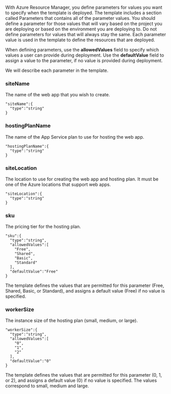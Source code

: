 With Azure Resource Manager, you define parameters for values you want to specify when the template is deployed. The template includes a section called Parameters that contains all of the parameter values.
You should define a parameter for those values that will vary based on the project you are deploying or based on the 
environment you are deploying to. Do not define parameters for values that will always stay the same. Each parameter value is used in the template to define the resources that are deployed. 

When defining parameters, use the **allowedValues** field to specify which values a user can provide during deployment. Use the **defaultValue** field to assign a value to the parameter, if no value is provided 
during deployment.

We will describe each parameter in the template.

### siteName

The name of the web app that you wish to create.

    "siteName":{
      "type":"string"
    }

### hostingPlanName

The name of the App Service plan to use for hosting the web app.
    
    "hostingPlanName":{
      "type":"string"
    }

### siteLocation

The location to use for creating the web app and hosting plan. It must be one of the Azure locations that support web apps.

    "siteLocation":{
      "type":"string"
    }

### sku

The pricing tier for the hosting plan.

    "sku":{
      "type":"string",
      "allowedValues":[
        "Free",
        "Shared",
        "Basic",
        "Standard"
      ],
      "defaultValue":"Free"
    }

The template defines the values that are permitted for this parameter (Free, Shared, Basic, or Standard), and assigns a default value (Free) if no value is specified.

### workerSize

The instance size of the hosting plan (small, medium, or large).

    "workerSize":{
      "type":"string",
      "allowedValues":[
        "0",
        "1",
        "2"
      ],
      "defaultValue":"0"
    }
    
The template defines the values that are permitted for this parameter (0, 1, or 2), and assigns a default value (0) if no value is specified. The values correspond to small, medium and large.


<!--HONumber=Apr16_HO1-->


